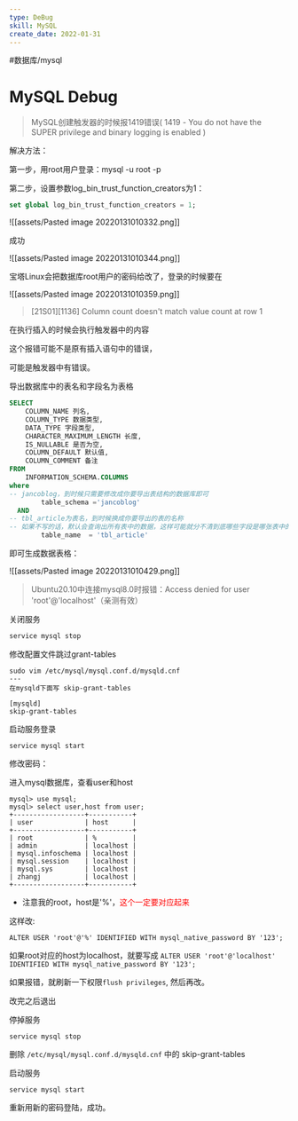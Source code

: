 ```yaml
---
type: DeBug
skill: MySQL
create_date: 2022-01-31
---
```


#数据库/mysql  

# MySQL Debug


>MySQL创建触发器的时候报1419错误( 1419 - You do not have the SUPER privilege and binary logging is enabled )

解决方法：

第一步，用root用户登录：mysql -u root -p

第二步，设置参数log_bin_trust_function_creators为1：

```sql
set global log_bin_trust_function_creators = 1;
```

![[assets/Pasted image 20220131010332.png]]

成功

![[assets/Pasted image 20220131010344.png]]

宝塔Linux会把数据库root用户的密码给改了，登录的时候要在

![[assets/Pasted image 20220131010359.png]]

>[21S01][1136] Column count doesn't match value count at row 1

在执行插入的时候会执行触发器中的内容

这个报错可能不是原有插入语句中的错误，

可能是触发器中有错误。

导出数据库中的表名和字段名为表格

```sql
SELECT
    COLUMN_NAME 列名,
    COLUMN_TYPE 数据类型,
    DATA_TYPE 字段类型,
    CHARACTER_MAXIMUM_LENGTH 长度,
    IS_NULLABLE 是否为空,
    COLUMN_DEFAULT 默认值,
    COLUMN_COMMENT 备注
FROM
    INFORMATION_SCHEMA.COLUMNS
where
-- jancoblog，到时候只需要修改成你要导出表结构的数据库即可
        table_schema ='jancoblog'
  AND
-- tbl_article为表名，到时候换成你要导出的表的名称
-- 如果不写的话，默认会查询出所有表中的数据，这样可能就分不清到底哪些字段是哪张表中的了，所以还是建议写上要导出的名名称
        table_name  = 'tbl_article'
```

即可生成数据表格：

![[assets/Pasted image 20220131010429.png]]

> Ubuntu20.10中连接mysql8.0时报错：Access denied for user 'root'@'localhost'（亲测有效）

关闭服务

```bash
service mysql stop
```

修改配置文件跳过grant-tables


```
sudo vim /etc/mysql/mysql.conf.d/mysqld.cnf
---
在mysqld下面写 skip-grant-tables

[mysqld]
skip-grant-tables
```

启动服务登录

```
service mysql start
```

修改密码：

进入mysql数据库，查看user和host

```
mysql> use mysql;
mysql> select user,host from user;
+------------------+-----------+
| user             | host      |
+------------------+-----------+
| root             | %         |
| admin            | localhost |
| mysql.infoschema | localhost |
| mysql.session    | localhost |
| mysql.sys        | localhost |
| zhangj           | localhost |
+------------------+-----------+
```

- 注意我的root，host是'%'，<font style="color:red">这个一定要对应起来</font>

这样改:

```
ALTER USER 'root'@'%' IDENTIFIED WITH mysql_native_password BY '123';
```

如果root对应的host为localhost，就要写成 `ALTER USER 'root'@'localhost' IDENTIFIED WITH mysql_native_password BY '123';`

如果报错，就刷新一下权限`flush privileges`, 然后再改。

改完之后退出

停掉服务

```
service mysql stop
```

删除 `/etc/mysql/mysql.conf.d/mysqld.cnf` 中的 skip-grant-tables

启动服务

```
service mysql start
```

重新用新的密码登陆，成功。
